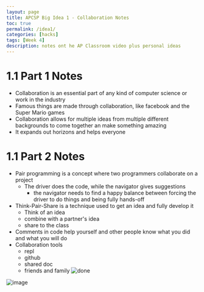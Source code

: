 ```yaml
---
layout: page
title: APCSP Big Idea 1 - Collaboration Notes
toc: true
permalink: /idea1/
categories: [hacks]
tags: [Week 4]
description: notes ont he AP Classroom video plus personal ideas
---
```

# 1.1 Part 1 Notes
- Collaboration is an essential part of any kind of computer science or work in the industry
- Famous things are made through collaboration, like facebook and the Super Mario games
- Collaboration allows for multiple ideas from multiple different backgrounds to come together an make something amazing
- It expands out horizons and helps everyone
# 1.1 Part 2 Notes
- Pair programming is a concept where two programmers collaborate on a project
    - The driver does the code, while the navigator gives suggestions
        - the navigator needs to find a happy balance between forcing the driver to do things and being fully hands-off
- Think-Pair-Share is a technique used to get an idea and fully develop it
    - Think of an idea
    - combine with a partner's idea
    - share to the class
- Comments in code help yourself and other people know what you did and what you will do
- Collaboration tools
    - repl
    - github
    - shared doc
    - friends and family
![done](https://user-images.githubusercontent.com/68085673/191164368-52d40d5a-1075-40c6-b6b1-5307dcadf413.PNG)

![image](https://user-images.githubusercontent.com/68085673/191164219-7698dc78-e69f-47b7-a6e9-f07e5d19483c.png)

    